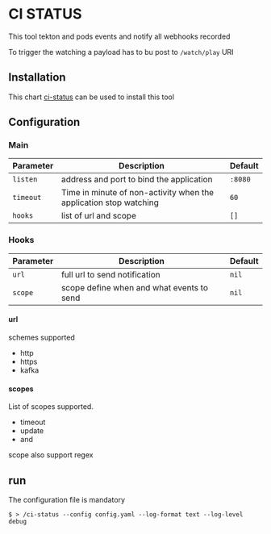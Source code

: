# CI STATUS


This tool tekton and pods events and notify all webhooks recorded

To trigger the watching a payload has to bu post to `/watch/play` URI

## Installation

This chart [ci-status](https://github.com/w6d-io/charts/tree/main/charts/ci-status) can be used to install this tool

## Configuration

### Main

| Parameter  | Description                                                       | Default |
|------------|-------------------------------------------------------------------|---------|
| `listen`   | address and port to bind the application                          | `:8080` |
| `timeout`  | Time in minute of non-activity when the application stop watching | `60`    |
| `hooks`    | list of url and scope                                             | `[]`    |

### Hooks

| Parameter  | Description                               | Default  |
|------------|-------------------------------------------|----------|
| `url`      | full url to send notification             | `nil`    |
| `scope`    | scope define when and what events to send | `nil`    |

#### url

schemes supported

- http
- https
- kafka

#### scopes

List of scopes supported.

- timeout
- update
- and

scope also support regex

## run

The configuration file is mandatory

```shell
$ > /ci-status --config config.yaml --log-format text --log-level debug
```
